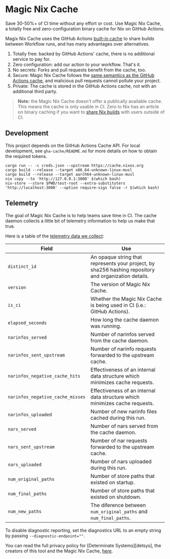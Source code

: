 # Magic Nix Cache

Save 30-50%+ of CI time without any effort or cost.
Use Magic Nix Cache, a totally free and zero-configuration binary cache for Nix on GitHub Actions.

Magix Nix Cache uses the GitHub Actions [built-in cache][ghacache] to share builds between Workflow runs, and has many advantages over alternatives.

1. Totally free: backed by GitHub Actions' cache, there is no additional service to pay for.
1. Zero configuration: add our action to your workflow. That's it.
1. No secrets: Forks and pull requests benefit from the cache, too.
1. Secure: Magic Nix Cache follows the [same semantics as the GitHub Actions cache][semantics], and malicious pull requests cannot pollute your project.
1. Private: The cache is stored in the GitHub Actions cache, not with an additional third party.

> **Note:** the Magic Nix Cache doesn't offer a publically available cache.
This means the cache is only usable in CI.
Zero to Nix has an article on binary caching if you want to [share Nix builds][z2ncache] with users outside of CI.

## Development

This project depends on the GitHub Actions Cache API.
For local development, see `gha-cache/README.md` for more details on how to obtain the required tokens.

```
cargo run -- -c creds.json --upstream https://cache.nixos.org
cargo build --release --target x86_64-unknown-linux-musl
cargo build --release --target aarch64-unknown-linux-musl
nix copy --to 'http://127.0.0.1:3000' $(which bash)
nix-store --store $PWD/test-root --extra-substituters 'http://localhost:3000' --option require-sigs false -r $(which bash)
```


## Telemetry

The goal of Magic Nix Cache is to help teams save time in CI.
The cache daemon collects a little bit of telemetry information to help us make that true.

Here is a table of the [telemetry data we collect][telemetry]:

| Field                            | Use                                                                                                    |
| -------------------------------- | ------------------------------------------------------------------------------------------------------ |
| `distinct_id`                    | An opaque string that represents your project, by sha256 hashing repository and organization details.  |
| `version`                        | The version of Magic Nix Cache.                                                                        |
| `is_ci`                          | Whether the Magic Nix Cache is being used in CI (i.e.: GitHub Actions).                                |
| `elapsed_seconds`                | How long the cache daemon was running.                                                                 |
| `narinfos_served`                | Number of narinfos served from the cache daemon.                                                       |
| `narinfos_sent_upstream`         | Number of narinfo requests forwarded to the upstream cache.                                            |
| `narinfos_negative_cache_hits`   | Effectiveness of an internal data structure which minimizes cache requests.                            |
| `narinfos_negative_cache_misses` | Effectiveness of an internal data structure which minimizes cache requests.                            |
| `narinfos_uploaded`              | Number of new narinfo files cached during this run.                                                    |
| `nars_served`                    | Number of nars served from the cache daemon.                                                           |
| `nars_sent_upstream`             | Number of nar requests forwarded to the upstream cache.                                                |
| `nars_uploaded`                  | Number of nars uploaded during this run.                                                               |
| `num_original_paths`             | Number of store paths that existed on startup.                                                         |
| `num_final_paths`                | Number of store paths that existed on shutdown.                                                        |
| `num_new_paths`                  | The diference between `num_original_paths` and `num_final_paths`.                                      |

To disable diagnostic reporting, set the diagnostics URL to an empty string by passing `--diagnostic-endpoint=""`.

You can read the full privacy policy for [Determinate Systems][detsys], the creators of this tool and the Magic Nix Cache, [here][privacy].

[ghacache]: https://docs.github.com/en/actions/using-workflows/caching-dependencies-to-speed-up-workflows
[privacy]: https://determinate.systems/privacy
[telemetry]: https://github.com/DeterminateSystems/magic-nix-cache/blob/main/src/telemetry.rs
[semantics]: https://docs.github.com/en/actions/using-workflows/caching-dependencies-to-speed-up-workflows#restrictions-for-accessing-a-cache
[z2ncache]: https://zero-to-nix.com/concepts/caching#binary-caches
